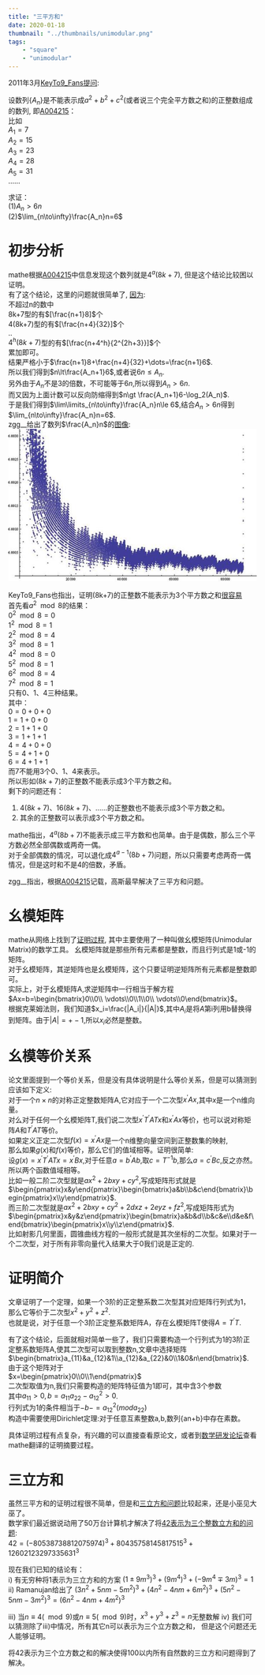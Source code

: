 ```yaml
---
title: "三平方和"
date: 2020-01-18
thumbnail: "../thumbnails/unimodular.png"
tags:
    - "square"
    - "unimodular"
---
```


2011年3月[KeyTo9\_Fans提问](https://bbs.emath.ac.cn/thread-3063-1-1.html):

设数列$\{A_n\}$是不能表示成$a^2+b^2+c^2$(或者说三个完全平方数之和)的正整数组成的数列, 即[A004215](http://oeis.org/A004215)：  
比如  
$A_1=7$  
$A_2=15$  
$A_3=23$  
$A_4=28$  
$A_5=31$  
……  

求证：  
(1)$A_n>6n$  
(2)$\lim_{n\to\infty}\frac{A_n}n=6$

# 初步分析
mathe根据[A004215](http://oeis.org/A004215)中信息发现这个数列就是$4^a(8k+7)$, 但是这个结论比较困以证明。  
有了这个结论，这里的问题就很简单了, [因为](https://bbs.emath.ac.cn/forum.php?mod=redirect&goto=findpost&ptid=3063&pid=36012&fromuid=20):  
不超过n的数中  
8k+7型的有$[\frac{n+1}8]$个  
4(8k+7)型的有$[\frac{n+4}{32}]$个  
..  
$4^h(8k+7)$型的有$[\frac{n+4^h}{2^{2h+3}}]$个  
累加即可。  
结果严格小于$\frac{n+1}8+\frac{n+4}{32}+\dots=\frac{n+1}6$.  
所以我们得到$n\lt\frac{A_n+1}6$,或者说$6n\le A_n$.  
另外由于$A_n$不是3的倍数，不可能等于$6n$,所以得到$A_n\gt 6n$.  
而又因为上面计数可以反向防缩得到$n\gt \frac{A_n+1}6-\log_2(A_n)$.  
于是我们得到$\lim\limits_{n\to\infty}\frac{A_n}n\le 6$,结合$A_n\gt 6n$得到$\lim_{n\to\infty}\frac{A_n}n=6$.  
zgg\_\_给出了数列$\frac{A_n}n$的[图像](https://bbs.emath.ac.cn/forum.php?mod=redirect&goto=findpost&ptid=3063&pid=36011&fromuid=20):  
![threesquarestat](../images/threesquarestat.jpg)  

KeyTo9\_Fans也指出，证明(8k+7)的正整数不能表示为3个平方数之和[很容易](https://bbs.emath.ac.cn/forum.php?mod=redirect&goto=findpost&ptid=3063&pid=36013&fromuid=20)  
首先看$a^2 \mod 8$的结果：  
$0^2 \mod 8=0$  
$1^2 \mod 8=1$  
$2^2 \mod 8=4$  
$3^2 \mod 8=1$  
$4^2 \mod 8=0$  
$5^2 \mod 8=1$  
$6^2 \mod 8=4$  
$7^2 \mod 8=1$  
只有$0$、$1$、$4$三种结果。  
其中：  
$0=0+0+0$  
$1=1+0+0$  
$2=1+1+0$  
$3=1+1+1$  
$4=4+0+0$  
$5=4+1+0$  
$6=4+1+1$  
而$7$不能用$3$个$0$、$1$、$4$来表示。  
所以形如$(8k+7)$的正整数不能表示成$3$个平方数之和。  
剩下的问题还有：  
1. $4(8k+7)$、$16(8k+7)$、……的正整数也不能表示成$3$个平方数之和。  
2. 其余的正整数可以表示成$3$个平方数之和。  

mathe指出，$4^a(8b+7)$不能表示成三平方数和也简单。由于是偶数，那么三个平方数必然全部偶数或两奇一偶。  
对于全部偶数的情况，可以退化成$4^{a-1}(8b+7)$问题，所以只需要考虑两奇一偶情况，但是这时和不是4的倍数，矛盾。  

zgg\_\_指出，根据[A004215](http://oeis.org/A004215)记载，高斯最早解决了三平方和问题。

# 幺模矩阵
mathe从网络上找到了[证明过程](http://www.math.sunysb.edu/~deland/teaching_files/math311/class_files/sum3squares.pdf), 其中主要使用了一种叫做幺模矩阵(Unimodular Matrix)的数学工具。
幺模矩阵就是那些所有元素都是整数，而且行列式是1或-1的矩阵。  
对于幺模矩阵，其逆矩阵也是幺模矩阵，这个只要证明逆矩阵所有元素都是整数即可。  
实际上，对于幺模矩阵A,求逆矩阵中一行相当于解方程  
$Ax=b=\begin{bmatrix}0\\0\\ \vdots\\0\\1\\0\\ \vdots\\0\end{bmatrix}$。  
根据克莱姆法则，我们知道$x_i=\frac{|A_i|}{|A|}$,其中$A_i$是将$A$第i列用b替换得到矩阵。由于$|A|=+-1$,所以$x_i$必然是整数。  

# 幺模等价关系
论文里面提到一个等价关系，但是没有具体说明是什么等价关系，但是可以猜测到应该如下定义:  
对于一个$n\times n$的对称正定整数矩阵A,它对应于一个二次型$x^{\prime}Ax$,其中$x$是一个n维向量。  
对么对于任何一个幺模矩阵T,我们说二次型$x^{\prime}T^{\prime}ATx$和$x^{\prime}Ax$等价，也可以说对称矩阵$A$和$T^{\prime}AT$等价。  
如果定义正定二次型$f(x)=x^{\prime}Ax$是一个n维整向量空间到正整数集的映射,  
那么如果$g(x)$和$f(x)$等价，那么它们的值域相等。证明很简单:  
设$g(x)=x^{\prime}T^{\prime}ATx=x^{\prime}Bx$,对于任意$a=b^{\prime}Ab$,取$c=T^{-1}b$,那么$a=c^{\prime}Bc$,反之亦然。所以两个函数值域相等。  
比如一般二阶二次型就是$ax^2+2bxy+cy^2$,写成矩阵形式就是$\begin{pmatrix}x&y\end{pmatrix}\begin{bmatrix}a&b\\b&c\end{bmatrix}\begin{pmatrix}x\\y\end{pmatrix}$.  
而三阶二次型就是$ax^2+2bxy+cy^2+2dxz+2eyz+fz^2$,写成矩阵形式为$\begin{pmatrix}x&y&z\end{pmatrix}\begin{bmatrix}a&b&d\\b&c&e\\d&e&f\end{bmatrix}\begin{pmatrix}x\\y\\z\end{pmatrix}$.  
比如射影几何里面，圆锥曲线方程的一般形式就是其次坐标的二次型。如果对于一个二次型，对于所有非零向量代入结果大于0我们说是正定的.  

# 证明简介
文章证明了一个定理，如果一个3阶的正定整系数二次型其对应矩阵行列式为1，那么它等价于二次型$x^2+y^2+z^2$.  
也就是说，对于任意一个3阶正定整系数矩阵A，存在幺模矩阵T使得$A=T^{\prime}T$.  

有了这个结论，后面就相对简单一些了，我们只需要构造一个行列式为1的3阶正定整系数矩阵A,使其二次型可以取到整数n,文章中选择矩阵
$\begin{bmatrix}a_{11}&a_{12}&1\\a_{12}&a_{22}&0\\1&0&n\end{bmatrix}$.  
由于这个矩阵对于  
$x=\begin{pmatrix}0\\0\\1\end{pmatrix}$  
二次型取值为n,我们只需要构造的矩阵特征值为1即可，其中含3个参数  
其中$a_{11}\gt 0,b=a_{11}a_{22}-a_{12}^2\gt 0$.  
行列式为1的条件相当于$-b -= a_{12}^2(mod a_{22})$  
构造中需要使用Dirichlet定理:对于任意互素整数a,b,数列{an+b}中存在素数。  

具体证明过程有点复杂，有兴趣的可以直接查看原论文，或者到[数学研发论坛](https://bbs.emath.ac.cn/forum.php?mod=redirect&goto=findpost&ptid=3063&pid=36030&fromuid=20)查看mathe翻译的证明摘要过程。

# 三立方和
虽然三平方和的证明过程很不简单，但是和[三立方和问题](http://www.asahi-net.or.jp/~KC2H-MSM/mathland/math04/matb0100.htm)比较起来，还是小巫见大巫了。  
数学家们最近据说动用了50万台计算机才解决了将[42表示为三个整数立方和的问题](https://www.ithome.com/0/443/896.htm):  
$42=(-80538738812075974)^3 + 80435758145817515^3 + 12602123297335631^3$  

现在我们已知的结论有：  
i) 有无穷种将1表示为三立方和的方案
    $(1\pm 9m^3)^3 + (9m^4)^3 + (-9m^4 \mp 3m)^3 = 1$
ii) Ramanujan给出了
    $(3n^2+5nm-5m^2)^3+(4n^2-4nm+6m^2)^3+(5n^2-5nm-3m^2)^3=(6n^2-4nm+4m^2)^3$

iii) 当$n\equiv 4(\mod 9)$或$n\equiv 5(\mod 9)$时，$x^3+y^3+z^3=n$无整数解
iv) 我们可以猜测除了iii)中情况，所有其它n可以表示为三个立方数之和， 但是这个问题还无人能够证明。

将42表示为三个立方数之和的解决使得100以内所有自然数的三立方和问题得到了解决。


